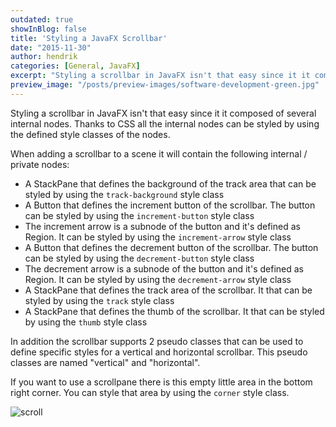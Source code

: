 ```yaml
---
outdated: true
showInBlog: false
title: 'Styling a JavaFX Scrollbar'
date: "2015-11-30"
author: hendrik
categories: [General, JavaFX]
excerpt: "Styling a scrollbar in JavaFX isn't that easy since it it composed of several internal nodes. Thanks to CSS all the internal nodes can be styled by using the defined style classes of the nodes."
preview_image: "/posts/preview-images/software-development-green.jpg"
---
```

Styling a scrollbar in JavaFX isn't that easy since it it composed of several internal nodes. Thanks to CSS all the internal nodes can be styled by using the defined style classes of the nodes.

When adding a scrollbar to a scene it will contain the following internal / private nodes:

* A StackPane that defines the background of the track area that can be styled by using the  `track-background` style class
* A Button that defines the increment button of the scrollbar. The button can be styled by using the `increment-button` style class
* The increment arrow is a subnode of the button and it's defined as Region. It can be styled by using the `increment-arrow` style class
* A Button that defines the decrement button of the scrollbar. The button can be styled by using the `decrement-button` style class
* The decrement arrow is a subnode of the button and it's defined as Region. It can be styled by using the `decrement-arrow` style class
* A StackPane that defines the track area of the scrollbar. It that can be styled by using the  `track` style class
* A StackPane that defines the thumb of the scrollbar. It that can be styled by using the `thumb` style class

In addition the scrollbar supports 2 pseudo classes that can be used to define specific styles for a vertical and horizontal scrollbar. This pseudo classes are named "vertical" and "horizontal".

If you want to use a scrollpane there is this empty little area in the bottom right corner. You can style that area by using the `corner` style class.

![scroll](/posts/guigarage-legacy/scroll-1024x595.png)
